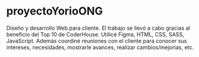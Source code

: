 # proyectoYorioONG
 Diseño y desarrollo Web para cliente. El trabajo se llevó a cabo gracias al beneficio del Top 10 de CoderHouse. Utilicé Figma, HTML, CSS, SASS, JavaScript. Además coordiné reuniones con el cliente para conocer sus intereses, necesidades, mostrarle avances, realizar cambios/mejorias, etc.
